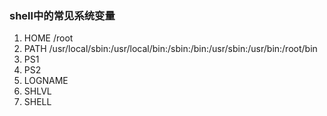 ### shell中的常见系统变量
1. HOME  /root
2. PATH  /usr/local/sbin:/usr/local/bin:/sbin:/bin:/usr/sbin:/usr/bin:/root/bin
3. PS1
4. PS2
5. LOGNAME
6. SHLVL
7. SHELL
